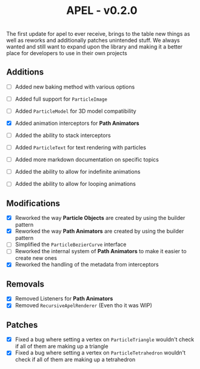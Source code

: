 <h1 style="text-align: center;"> APEL - v0.2.0</h1><br>
The first update for apel to ever receive, brings to the table new things as well as reworks and additionally patches
unintended stuff. We always wanted and still want to expand upon the library and making it a better place for developers
to use in their own projects

## Additions
- [ ] Added new baking method with various options
- [ ] Added full support for ``ParticleImage``
- [ ] Added ``ParticleModel`` for 3D model compatibility
- [x] Added animation interceptors for **Path Animators**
- [ ] Added the ability to stack interceptors
- [ ] Added ``ParticleText`` for text rendering with particles
- [ ] Added more markdown documentation on specific topics
- [ ] Added the ability to allow for indefinite animations
- [ ] Added the ability to allow for looping animations



## Modifications
- [x] Reworked the way **Particle Objects** are created by using the builder pattern
- [x] Reworked the way **Path Animators** are created by using the builder pattern
- [ ] Simplified the ``ParticleBezierCurve`` interface
- [ ] Reworked the internal system of **Path Animators** to make it easier to create new ones
- [x] Reworked the handling of the metadata from interceptors

## Removals
- [x] Removed Listeners for **Path Animators**
- [x] Removed `RecursiveApelRenderer` (Even tho it was WIP)

## Patches
- [x] Fixed a bug where setting a vertex on ``ParticleTriangle`` wouldn't check if all of them are making up a triangle
- [x] Fixed a bug where setting a vertex on ``ParticleTetrahedron`` wouldn't check if all of them are making up a tetrahedron